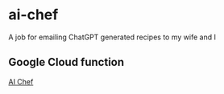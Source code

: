 # ai-chef
A job for emailing ChatGPT generated recipes to my wife and I 

## Google Cloud function
[AI Chef](https://console.cloud.google.com/functions/details/us-central1/function-1?env=gen1&project=ai-chef-385301)

